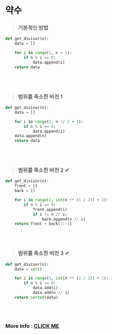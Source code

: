 # 약수
> ### 기본적인 방법
```python
def get_divisor(n):
    data = []

    for i in range(1, n + 1):
        if n % i == 0:
            data.append(i)
    return data
```
<br><br>

> ### 범위를 축소한 버전 1
```python
def get_divisor(n):
    data = []

    for i in range(1, n // 2 + 1):
        if n % i == 0:
            data.append(i)
    data.append(n)
    return data
```
<br><br>

> ### 범위를 축소한 버전 2 ✔
```python
def get_divisor(n):
    front = []
    back = []

    for i in range(1, int(n ** (1 / 2)) + 1):
        if n % i == 0:
            front.append(i)
            if i != n // i:
                back.append(n // i)
    return front + back[::-1]
```
<br><br>

> ### 범위를 축소한 버전 3 ✔
```python
def get_divisor(n):
    data = set()

    for i in range(1, int(n ** (1 / 2)) + 1):
        if n % i == 0:
            data.add(i)
            data.add(n // i)
    return sorted(data)
```
<br><br>
### More Info : [CLICK ME](https://computer-science-student.tistory.com/580)
